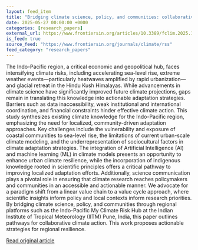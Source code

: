 ```yaml
---
layout: feed_item
title: "Bridging climate science, policy, and communities: collaborative pathways for climate resilience in the Indo-Pacific"
date: 2025-05-27 00:00:00 +0000
categories: [research_papers]
external_url: https://www.frontiersin.org/articles/10.3389/fclim.2025.1538123
is_feed: true
source_feed: "https://www.frontiersin.org/journals/climate/rss"
feed_category: "research_papers"
---
```


The Indo-Pacific region, a critical economic and geopolitical hub, faces intensifying climate risks, including accelerating sea-level rise, extreme weather events—particularly heatwaves amplified by rapid urbanization—and glacial retreat in the Hindu Kush Himalayas. While advancements in climate science have significantly improved future climate projections, gaps remain in translating this knowledge into actionable adaptation strategies. Barriers such as data inaccessibility, weak institutional and international coordination, and financial constraints hinder effective climate action. This study synthesizes existing climate knowledge for the Indo-Pacific region, emphasizing the need for localized, community-driven adaptation approaches. Key challenges include the vulnerability and exposure of coastal communities to sea-level rise, the limitations of current urban-scale climate modeling, and the underrepresentation of sociocultural factors in climate adaptation strategies. The integration of Artificial Intelligence (AI) and machine learning (ML) in climate models presents an opportunity to enhance urban climate resilience, while the incorporation of indigenous knowledge rooted in scientific principles offers a critical pathway to improving localized adaptation efforts. Additionally, science communication plays a pivotal role in ensuring that climate research reaches policymakers and communities in an accessible and actionable manner. We advocate for a paradigm shift from a linear value chain to a value cycle approach, where scientific insights inform policy and local contexts inform research priorities. By bridging climate science, policy, and communities through regional platforms such as the Indo-Pacific My Climate Risk Hub at the Indian Institute of Tropical Meteorology (IITM) Pune, India, this paper outlines pathways for collaborative climate action. This work proposes actionable strategies for regional resilience.

[Read original article](https://www.frontiersin.org/articles/10.3389/fclim.2025.1538123)

